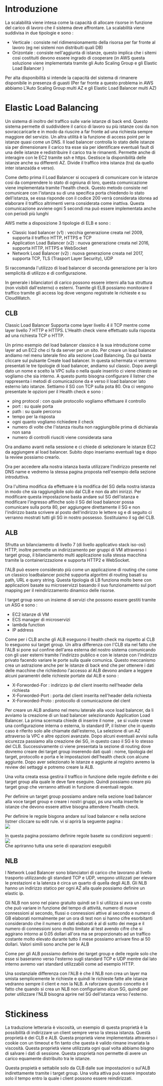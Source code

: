 # Introduzione 
La scalabilità viene intesa come la capacità di allocare risorse in funzione del carico di lavoro che il sistema deve affrontare. La scalabilità viene suddivisa in due tipologie e sono :
+ Verticale : consiste nel ridimensionamento della risorsa per far fronte al lavoro (eg nei sistemi non distribuiti quali DB)
+ Orizontale : consiste nell'aggiunta di istanze, questo implica che i sitemi cosi costituiti devono essere ingrado di cooperare (in AWS questa soluzione viene implementata tramite gli Auto Scaling Group e gli Elastic Load Balancer )

Per alta disponibilità si intende la capacità del sistema di rimanere disponibile in presenza di guasti (Per far fronte a questo problema in AWS abbiamo L'Auto Scaling Group multi AZ e gli Elastic Load Balancer multi AZ)


# Elastic Load Balancing 
Un sistema di inoltro del traffico sulle varie istanze di back end. Questo sistema permette di suddividere il carico di lavoro su più istanze cosi da non sovraccaricarle e in modo da riuscire a far fronte ad una richiesta sempre maggiore del servizio. Un altra utilità è la funzione di access point per le istanze quasi come un DNS. Il load balancer controlla lo stato delle istanze sia per dimensionare il carico tra esse sia per identificare eventuali fault di una delle istanze e redistribuire il carico tra le rimanenti. Permette anche di interagire con le EC2 tramite ssh e https. Gestisce la disponibilità delle istanze anche su differenti AZ. Divide il traffico intra istanza (tra) da quello inter istanza(da e verso).

Come detto prima il Load Balancer si occuperà di comunicare con le istanze cosi da comprendere lo stato di ogniuna di loro, questa comunicazione viene implementata tramite l'health check. Questo metodo consiste nel comunicare con l'istanza su di una specifica porta chiedendo lo stato dell'istanza, se essa risponde con il codice 200 verrà considerata idonea ad elaborare il traffico altrimenti verra considerata come inattiva. Questa comunicazione avviene ogni 5 secondi ma può essere implementata anche con periodi più lunghi

AWS mette a disposizione 3 tipologie di ELB e sono :
+ Classic load balancer (v1) : vecchia generazione creata nel 2009, supporta il traffico HTTP, HTTPS e TCP
+ Application Load Balancer (v2) : nuova generazione creata nel 2016, supporta HTTP, HTTPS e WebSocket 
+ Network Load Balancer (v2) : nuova generazione creata nel 2017, supporta TCP, TLS (Trasport Layer Security), UDP

Si raccomanda l'utilizzo di load balancer di seconda generazione per la loro semplicità di utilizzo e di configurazione.

In generale i bilanciatori di carico possono essere interni alla tua struttura (non visibili dall'esterno) o esterni.
Tramite gli ELB possiamo monitorare il traffico tramite gli access log dove vengono registrate le richieste e su CloudWatch.

## CLB
Classic Load Balancer Supporta come layer livello 4 il TCP mentre come layer livello 7 HTTP e HTTPS. L'Health check viene effettuato sulla risposta ad una richiesta TCP o HTTP. 

Un primo esempio del load balancer classico è la sua introduzione come layer ad un EC2 che ci fa da server per un sito.
Per creare un load balancer andiamo nel menu laterale fino alla sezione Load Balancing. Da qui basta cliccare sul pulsante Create load balancer. In questa schermata vi verranno presentati le tre tipologie di load balancer, andiamo sul classic.
Dopo avergli dato un nome e scelto la VPC sulla o nella quale inserirlo ci viene chiesto se vogliamo che sia interno. A questo punto bisogna configurare il listner che rappresenta i metodi di comunicazione da e verso il load balancer lato esterno lato istanze. Settiamo il SG con TCP sulla pota 80. Ora ci vengono presentate le opzioni per il Health check e sono :  
+ ping protocol : con quale protocollo vogliamo effettuare il controllo 
+ port : su quale porta 
+ path : su quale percorso
+ tempo per la risposta 
+ ogni quanto vogliamo richiedere il check
+ numero di volte che l'istanza risulta non raggiungibile prima di dichiarala non sana
+ numero di controlli riusciti viene considerata sana

Ora andiamo avanti nella sessione e ci chiede di selezionare le istanze EC2 da aggiungere al load balancer. Subito dopo inseriamo eventuali tag e dopo la review possiamo crearlo.

Ora per accedere alla nostra istanza basta utilizzare l'indirizzo presente nel DNS name e vedremo la stessa pagina proposta nell'esempio della sezione introduttiva.

Ora l'ultima modifica da effettuare è la modifica del SG della nostra istanza in modo che sia raggiungibile solo dal CLB e non da altri inirizzi. Per modificare questa impostazione basta andare sul SG dell'istanza e modificare l'ingresso affinche solo il SG del load balancer possa comunicare sulla porta 80, per aggiungere direttamente il SG e non l'indirizzo basta scrivere al posto dell'indirizzo le lettere sg e di seguito ci verranno mostrati tutti gli SG in nostro possesso. Sostituiamo il sg del CLB.


## ALB
Sfrutta un bilanciamento di livello 7 (di livello applicativo stack iso-osi) HTTP, inoltre permette un indirizzamento per gruppi di VM attraverso i target group, il bilanciamento multi applicazione sulla stessa macchina tramite la containerizzazione e supporta HTTP2 e WebSocket.

l'ALB può essere considerato più come un applicazione di routing che come un classico loadbalancer poiché supporta algoritmi di routing basati su path, URL e query string. Questa tipologia di LB funziona molto bene con applicazioni basate su microservizzi basando il suo funzionamento sul port mapping per il reindirizzamento dinamico delle risorse.
 
I target group sono un insieme di servizi che possono essere gestiti tramite un ASG e sono :  
+ EC2 istanze di VM
+ ECS manager di microservizi
+ lambda function 
+ IP address

Come per i CLB anche gli ALB eseguono il health check ma rispetto al CLB lo eseguono sui target group.
Un altra differenza con l'CLB sta nel fatto che l'ALB si pone sul confine dell'area esterna del nostro sistema comunicando con gli user esterni tramite l'indirizzo publico e con le istanze con l'indirizzo privato facendo variare le porte sulla quale comunica. Questo meccanismo crea un astrazione anche per le istanze di back end che per ottenere i dati delle macchine che richiedono l'accesso al ALB devono andare a leggere alcuni paramentri delle richieste portate dal ALB e sono :
+ X-Forworded-For : indirizzo ip del client inserito nell'header della richiesta 
+ X-Forworded-Port : porta del client inserita nell'header della richiesta
+ X-Forworded-Proto : protocollo di comunicazione del clent

Per creare un ALB andiamo nel menu laterale alla voce load balancer, da li avviamo la creazione di un load balancer selezionando Application Load Balancer. La prima scermata chiede di inserire il nome , se si vuole creare una configurazione interna o esterna, lo standard IP, il listner che in questo caso è riferito solo alle chiamate dall'esterno, La selezione di un AZ attraverso la VPC e altre opzioni avanzate.
Dopo alcuni eventuali avvisi sulla sicurezza passiamo alla creazione dei SG, in questo caso il SG è lo stesso del CLB.
Successivamente ci viene presentata la sezione di routing dove dovremo creare dei target group inserendo dati quali : nome, tipologia del target, protocollo e porta e le impostazioni dell'health check con alcune aggiunte. Dopo aver selezionato le istanze e aggiunte al registro avremo la review dei settaggi e potremo creare la ALB.


Una volta creata essa gestira il traffico in funzione delle regole definite e dei target group alla quale le deve fare eseguire. Quindi possiamo creare più target goup che verranno attivati in funzione di eventuali regole.

Per definire un target group possiamo andare nella sezione load balancer alla voce target group e creare i nostri gruppi, ps una volta inserite le istanze che devono essere attive bisogna attendere l'health check. 

Per definire le regole bisgona andare sul load balancer e nella sezione listner cliccare su edit rule. vi si aprirà la seguente pagina :  
![](../immagini/ALBRule.png)

In questa pagina possiamo definire regole basete su condizioni seguenti : 
![](../immagini/ALBcondizioni.png)  
Che apriranno tutta una serie di oparazioni eseguibili

## NLB 
I Network Load Balancer sono bilanciatori di carico che lavorano al livello trasporto utilizzando gli standard TCP e UDP, vengono utilizzati per elevare le prestazioni e la latenza è circa un quarto di quella degli ALB. 
Gli NLB hanno un indirizzo statico per ogni AZ alla quale possiamo definire un elastic ip. 

Gli NLB non sono nel piano gratuito quindi se li si utilizza si avra un costo che può variare in funzione del tempo di attività, numero di nuove connessioni al secondo, flussi o connessioni attive al secondo e numero di GB elaborati normalmente per un ora di test non si hanno cifre esorbitanti considerando che il numero di dati elaborati è al di sotto dei mega e il numero di connessioni sono molto limitate al test avendo cifre che si aggirano intorno ai 0.05 dollari all'ora ma se proporzionato ad un traffico costante molto elevato durante tutto il mese possiamo arrivare fino ai 50 dollari. Valori simili sono anche per le ALB

Come per gli ALB possiamo definire dei target group e delle regole solo che esse si baseranno verso l'esterno sugli standard TCP e UDP mentre dal lato interno avremo vari standard utilizzabili come ad esempio HTTP.

Una sostanziale differenza con l'ALB è che il NLB non crea un layer ma smista semplicemente le richieste e quindi le richieste fatte alle istanze vedranno sempre il client e non la NLB. A raforzare questo concetto è il fatto che quando si crea un NLB non configuriamo alcun SG, quindi per poter utilizzare l'NLB bisogna aprire nel SG dell'istanza verso l'esterno.


# Stickiness
La traduzione letteraria è viscosità, un esempio di questa proprietà è la possibilità di indirizzare un client sempre verso la stessa istanza. Questà proprietà è dei CLB e ALB. Questa proprietà viene implementata attraverso i cookie con un timeout e fin tanto che questa è valido rimane invariata la viscosità. Questa proprietà viene utilizzata ogni qual volta abbiamo bisgno di salvare i dati di sessione. Questa proprietà non permette di avere un carico equamente distribuito tra le istanze.

Questa propietà e settabile solo da CLB dalle sue impostazioni o sul'ALB indirettamente tramite i target group. Una volta attiva può essere impostato solo il tempo entro la quale i client possono essere reindirizzati.